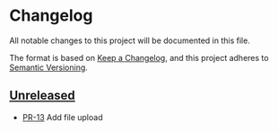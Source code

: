 # Changelog

All notable changes to this project will be documented in this file.

The format is based on [Keep a Changelog](https://keepachangelog.com/en/1.1.0/),
and this project adheres to [Semantic Versioning](https://semver.org/spec/v2.0.0.html).

## [Unreleased]

- [PR-13](https://github.com/yepzdk/tidy-feedback/pull/13)
  Add file upload

[Unreleased]: https://github.com/yepzdk/tidy-feedback

